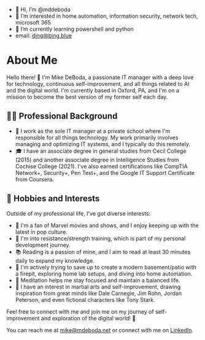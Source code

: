 - 👋 Hi, I’m @mddeboda
- 👀 I’m interested in home automation, information security, network tech, microsoft 365
- 🌱 I’m currently learning powershell and python
- email: ding@bing.blue
# About Me

Hello there! 👋 I'm Mike DeBoda, a passionate IT manager with a deep love for technology, continuous self-improvement, and all things related to AI and the digital world. I'm currently based in Oxford, PA, and I'm on a mission to become the best version of my former self each day.

## 🧑‍💻 Professional Background

- 🏢 I work as the sole IT manager at a private school where I'm responsible for all things technology. My work primarily involves managing and optimizing IT systems, and I typically do this remotely.
- 🎓 I have an associate degree in general studies from Cecil College (2015) and another associate degree in Intelligence Studies from Cochise College (2021). I've also earned certifications like CompTIA Network+, Security+, Pen Test+, and the Google IT Support Certificate from Coursera.


## 🌟 Hobbies and Interests

Outside of my professional life, I've got diverse interests:

- 🎥 I'm a fan of Marvel movies and shows, and I enjoy keeping up with the latest in pop culture.
- 💪 I'm into resistance/strength training, which is part of my personal development journey.
- 📚 Reading is a passion of mine, and I aim to read at least 30 minutes daily to expand my knowledge.
- 🏡 I'm actively trying to save up to create a modern basement/patio with a firepit, exploring home lab setups, and diving into home automation.
- 🧘 Meditation helps me stay focused and maintain a balanced life.
- 🥋 I have an interest in martial arts and self-improvement, drawing inspiration from great minds like Dale Carnegie, Jim Rohn, Jordan Peterson, and even fictional characters like Tony Stark.

Feel free to connect with me and join me on my journey of self-improvement and exploration of the digital world! 🚀

You can reach me at [mike@mdeboda.net](mailto:mike@mdeboda.net) or connect with me on [LinkedIn](https://www.linkedin.com/in/michaelddeboda/).

<!---
mddeboda/mddeboda is a ✨ special ✨ repository because its `README.md` (this file) appears on your GitHub profile.
You can click the Preview link to take a look at your changes.
--->
